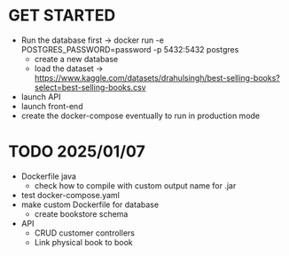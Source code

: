 # GET STARTED

- Run the database first -> docker run -e POSTGRES_PASSWORD=password -p 5432:5432 postgres
  - create a new database
  - load the dataset -> https://www.kaggle.com/datasets/drahulsingh/best-selling-books?select=best-selling-books.csv
- launch API
- launch front-end
- create the docker-compose eventually to run in production mode

# TODO 2025/01/07
- Dockerfile java
  - check how to compile with custom output name for .jar
- test docker-compose.yaml
- make custom Dockerfile for database
  - create bookstore schema
- API
  - CRUD customer controllers
  - Link physical book to book